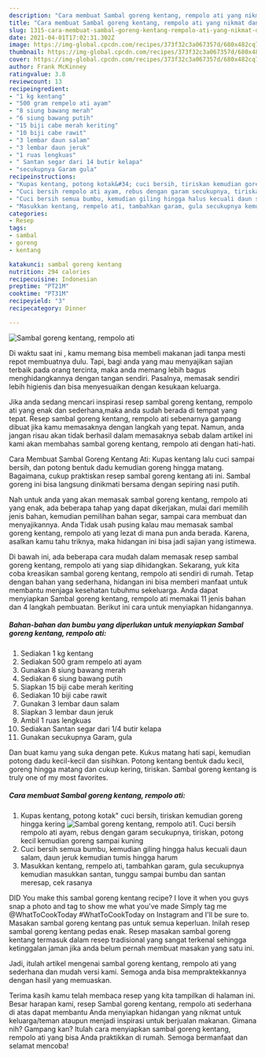 ```yaml
---
description: "Cara membuat Sambal goreng kentang, rempolo ati yang nikmat dan Mudah Dibuat"
title: "Cara membuat Sambal goreng kentang, rempolo ati yang nikmat dan Mudah Dibuat"
slug: 1315-cara-membuat-sambal-goreng-kentang-rempolo-ati-yang-nikmat-dan-mudah-dibuat
date: 2021-04-01T17:02:31.302Z
image: https://img-global.cpcdn.com/recipes/373f32c3a067357d/680x482cq70/sambal-goreng-kentang-rempolo-ati-foto-resep-utama.jpg
thumbnail: https://img-global.cpcdn.com/recipes/373f32c3a067357d/680x482cq70/sambal-goreng-kentang-rempolo-ati-foto-resep-utama.jpg
cover: https://img-global.cpcdn.com/recipes/373f32c3a067357d/680x482cq70/sambal-goreng-kentang-rempolo-ati-foto-resep-utama.jpg
author: Frank McKinney
ratingvalue: 3.8
reviewcount: 13
recipeingredient:
- "1 kg kentang"
- "500 gram rempelo ati ayam"
- "8 siung bawang merah"
- "6 siung bawang putih"
- "15 biji cabe merah keriting"
- "10 biji cabe rawit"
- "3 lembar daun salam"
- "3 lembar daun jeruk"
- "1 ruas lengkuas"
- " Santan segar dari 14 butir kelapa"
- "secukupnya Garam gula"
recipeinstructions:
- "Kupas kentang, potong kotak&#34; cuci bersih, tiriskan kemudian goreng hingga kering"
- "Cuci bersih rempolo ati ayam, rebus dengan garam secukupnya, tiriskan, potong kecil kemudian goreng sampai kuning"
- "Cuci bersih semua bumbu, kemudian giling hingga halus kecuali daun salam, daun jeruk kemudian tumis hingga harum"
- "Masukkan kentang, rempelo ati, tambahkan garam, gula secukupnya kemudian masukkan santan, tunggu sampai bumbu dan santan meresap, cek rasanya"
categories:
- Resep
tags:
- sambal
- goreng
- kentang

katakunci: sambal goreng kentang 
nutrition: 294 calories
recipecuisine: Indonesian
preptime: "PT21M"
cooktime: "PT31M"
recipeyield: "3"
recipecategory: Dinner

---
```



![Sambal goreng kentang, rempolo ati](https://img-global.cpcdn.com/recipes/373f32c3a067357d/680x482cq70/sambal-goreng-kentang-rempolo-ati-foto-resep-utama.jpg)

Di waktu  saat ini , kamu memang bisa membeli makanan jadi tanpa mesti repot membuatnya dulu. Tapi, bagi anda yang mau menyajikan sajian terbaik pada orang tercinta, maka anda memang lebih bagus menghidangkannya dengan tangan sendiri. Pasalnya, memasak sendiri lebih higienis dan bisa menyesuaikan dengan kesukaan keluarga.

Jika anda sedang mencari inspirasi resep sambal goreng kentang, rempolo ati yang enak dan sederhana,maka anda sudah berada di tempat yang tepat. Resep sambal goreng kentang, rempolo ati  sebenarnya gampang dibuat jika kamu memasaknya dengan langkah yang tepat. Namun, anda jangan risau akan tidak berhasil dalam memasaknya 
sebab dalam artikel ini kami akan membahas sambal goreng kentang, rempolo ati dengan hati-hati.  

Cara Membuat Sambal Goreng Kentang Ati: Kupas kentang lalu cuci sampai bersih, dan potong bentuk dadu kemudian goreng hingga matang. Bagaimana, cukup praktiskan resep sambal goreng kentang ati ini. Sambal goreng ini bisa langsung dinikmati bersama dengan sepiring nasi putih.

Nah untuk anda yang akan memasak sambal goreng kentang, rempolo ati yang enak, ada beberapa tahap yang dapat dikerjakan, mulai dari memilih jenis bahan, kemudian pemilihan bahan segar, sampai cara membuat dan menyajikannya. Anda Tidak usah pusing kalau mau memasak sambal goreng kentang, rempolo ati yang lezat di mana pun anda berada. Karena, asalkan kamu  tahu triknya, maka hidangan ini bisa jadi sajian yang istimewa.

Di bawah ini, ada beberapa cara mudah dalam memasak resep sambal goreng kentang, rempolo ati yang siap dihidangkan. Sekarang, yuk kita coba kreasikan sambal goreng kentang, rempolo ati sendiri di rumah. Tetap dengan bahan yang sederhana, hidangan ini bisa memberi manfaat untuk membantu menjaga kesehatan tubuhmu sekeluarga. Anda dapat menyiapkan Sambal goreng kentang, rempolo ati memakai 11 jenis bahan dan 4 langkah pembuatan. Berikut ini cara untuk menyiapkan hidangannya.

<!--inarticleads1-->

##### Bahan-bahan dan bumbu yang diperlukan untuk menyiapkan Sambal goreng kentang, rempolo ati:

1. Sediakan 1 kg kentang
1. Sediakan 500 gram rempelo ati ayam
1. Gunakan 8 siung bawang merah
1. Sediakan 6 siung bawang putih
1. Siapkan 15 biji cabe merah keriting
1. Sediakan 10 biji cabe rawit
1. Gunakan 3 lembar daun salam
1. Siapkan 3 lembar daun jeruk
1. Ambil 1 ruas lengkuas
1. Sediakan  Santan segar dari 1/4 butir kelapa
1. Gunakan secukupnya Garam, gula


Dan buat kamu yang suka dengan pete. Kukus matang hati sapi, kemudian potong dadu kecil-kecil dan sisihkan. Potong kentang bentuk dadu kecil, goreng hingga matang dan cukup kering, tiriskan. Sambal goreng kentang is truly one of my most favorites. 

<!--inarticleads2-->

##### Cara membuat Sambal goreng kentang, rempolo ati:

1. Kupas kentang, potong kotak&#34; cuci bersih, tiriskan kemudian goreng hingga kering
<img src="https://img-global.cpcdn.com/steps/58f86a1811430ef0/160x128cq70/sambal-goreng-kentang-rempolo-ati-langkah-memasak-1-foto.jpg" alt="Sambal goreng kentang, rempolo ati">1. Cuci bersih rempolo ati ayam, rebus dengan garam secukupnya, tiriskan, potong kecil kemudian goreng sampai kuning
1. Cuci bersih semua bumbu, kemudian giling hingga halus kecuali daun salam, daun jeruk kemudian tumis hingga harum
1. Masukkan kentang, rempelo ati, tambahkan garam, gula secukupnya kemudian masukkan santan, tunggu sampai bumbu dan santan meresap, cek rasanya


DID You make this sambal goreng kentang recipe? I love it when you guys snap a photo and tag to show me what you&#39;ve made Simply tag me @WhatToCookToday #WhatToCookToday on Instagram and I&#39;ll be sure to. Masakan sambal goreng kentang pas untuk semua keperluan. Inilah resep sambal goreng kentang pedas enak. Resep masakan sambal goreng kentang termasuk dalam resep tradisional yang sangat terkenal sehingga ketinggalan jaman jika anda belum pernah membuat masakan yang satu ini. 

Jadi, itulah artikel mengenai  sambal goreng kentang, rempolo ati  yang sederhana dan mudah versi kami. Semoga anda bisa mempraktekkannya dengan hasil yang memuaskan. 

Terima kasih kamu telah membaca resep yang kita tampilkan di halaman ini. Besar harapan kami, resep  Sambal goreng kentang, rempolo ati sederhana di atas dapat membantu Anda menyiapkan hidangan yang nikmat untuk keluarga/teman ataupun menjadi inspirasi untuk berjualan makanan. Gimana nih? Gampang kan? Itulah cara menyiapkan sambal goreng kentang, rempolo ati yang bisa Anda praktikkan di rumah. Semoga bermanfaat dan selamat mencoba!

